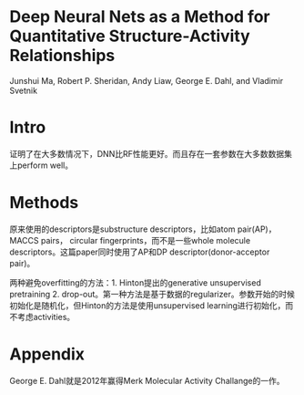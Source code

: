 # Deep Neural Nets as a Method for Quantitative Structure-Activity Relationships

Junshui Ma, Robert P. Sheridan, Andy Liaw, George E. Dahl, and Vladimir Svetnik

# Intro

证明了在大多数情况下，DNN比RF性能更好。而且存在一套参数在大多数数据集上perform well。

# Methods

原来使用的descriptors是substructure descriptors，比如atom pair(AP)，MACCS pairs， circular fingerprints，而不是一些whole molecule descriptors。这篇paper同时使用了AP和DP descriptor(donor-acceptor pair)。

两种避免overfitting的方法：1. Hinton提出的generative unsupervised pretraining 2. drop-out。第一种方法是基于数据的regularizer。参数开始的时候初始化是随机化，但Hinton的方法是使用unsupervised learning进行初始化，而不考虑activities。

# Appendix

George E. Dahl就是2012年赢得Merk Molecular Activity Challange的一作。
